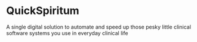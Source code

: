 # QuickSpiritum
A single digital solution to automate and speed up those pesky little clinical software systems you use in everyday clinical life
